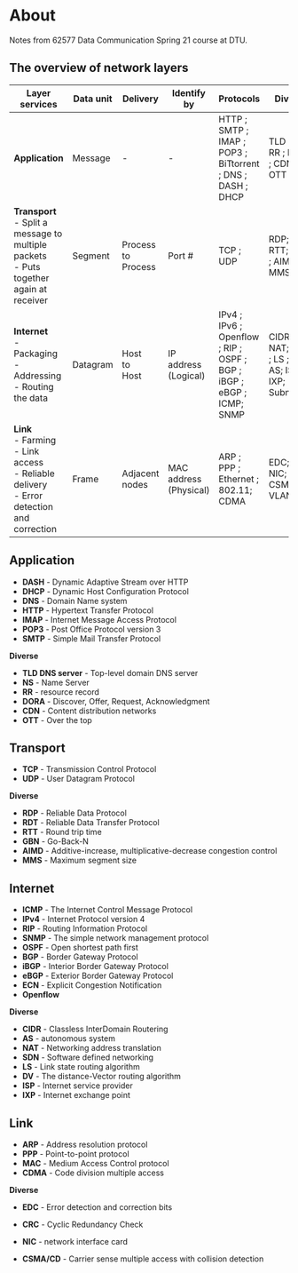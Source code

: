 # About

Notes from 62577 Data Communication Spring 21 course at DTU.

## The overview of network layers


| **Layer** <br/> services | Data unit | Delivery | Identify by | Protocols                        | Diverse           |
| --------------- | --------- | -------------------------------- | -------------------------------- | -------------------------------- | -------------------------------- |
| **Application** | Message   | -  | - | HTTP ; SMTP ; IMAP ; POP3 ;  BiTtorrent ; DNS ; DASH ; DHCP | TLD ; NS ; RR ; DORA ; CDN ; OTT |
| **Transport** <br> - Split a message to multiple packets <br> - Puts together again at receiver | Segment   | Process<br>to <br>Process | Port # | TCP ; UDP | RDP; RDT ;  RTT; GNB ; AIMD; MMS |
| **Internet** <br> - Packaging <br> - Addressing <br> - Routing the data | Datagram  | Host<br/>to<br/>Host | IP address <br> (Logical) | IPv4 ; IPv6 ;  Openflow ; RIP ; OSPF ; BGP ; iBGP ; eBGP ; ICMP; SNMP | CIDR; NAT; SDN ; LS ; DV ; AS; ISP; IXP; Subnet |
| **Link** <br/>- Farming <br/> - Link access <br/> - Reliable delivery<br/> - Error detection and correction | Frame     | Adjacent<br/> nodes | MAC address <br> (Physical) | ARP ; PPP ; Ethernet ; 802.11; CDMA | EDC;  CRC; NIC;  CSMA/CD; VLAN |



## Application

- **DASH** - Dynamic Adaptive Stream over HTTP
- **DHCP** - Dynamic Host Configuration Protocol 
- **DNS** - Domain Name system
- **HTTP** - Hypertext Transfer Protocol
- **IMAP** - Internet Message Access Protocol
- **POP3** - Post Office Protocol version 3
- **SMTP** -  Simple Mail Transfer Protocol

**Diverse**  

- **TLD DNS server** - Top-level domain DNS server
- **NS** - Name Server
- **RR** - resource record
- **DORA** - Discover, Offer, Request, Acknowledgment
- **CDN** - Content distribution networks
- **OTT** - Over the top



## Transport


- **TCP** - Transmission Control Protocol
- **UDP** - User Datagram Protocol



**Diverse** 

- **RDP** - Reliable Data Protocol
- **RDT** - Reliable Data Transfer Protocol
- **RTT** - Round trip time
- **GBN** - Go-Back-N
- **AIMD** - Additive-increase, multiplicative-decrease congestion control
- **MMS** - Maximum segment size





## Internet

- **ICMP** - The Internet Control Message Protocol 
- **IPv4** -  Internet Protocol version 4
- **RIP** - Routing Information Protocol
- **SNMP**  - The simple network management protocol 
- **OSPF** - Open shortest path first
- **BGP** - Border Gateway Protocol
- **iBGP** - Interior Border Gateway Protocol
- **eBGP** - Exterior Border Gateway Protocol
- **ECN** - Explicit Congestion Notification 
- **Openflow**

**Diverse** 

- **CIDR** - Classless InterDomain Routering
- **AS** - autonomous system 
- **NAT** - Networking address translation
- **SDN** - Software defined networking
- **LS** - Link state routing algorithm 
- **DV** - The distance-Vector routing algorithm
- **ISP** - Internet service provider
- **IXP** - Internet exchange point

## Link

- **ARP** - Address resolution protocol
- **PPP** - Point-to-point protocol
- **MAC** - Medium Access Control protocol
- **CDMA** - Code division multiple access

**Diverse** 

- **EDC** - Error detection and correction bits

- **CRC** - Cyclic Redundancy Check

- **NIC** - network interface card
- **CSMA/CD** - Carrier sense multiple access with collision detection



  